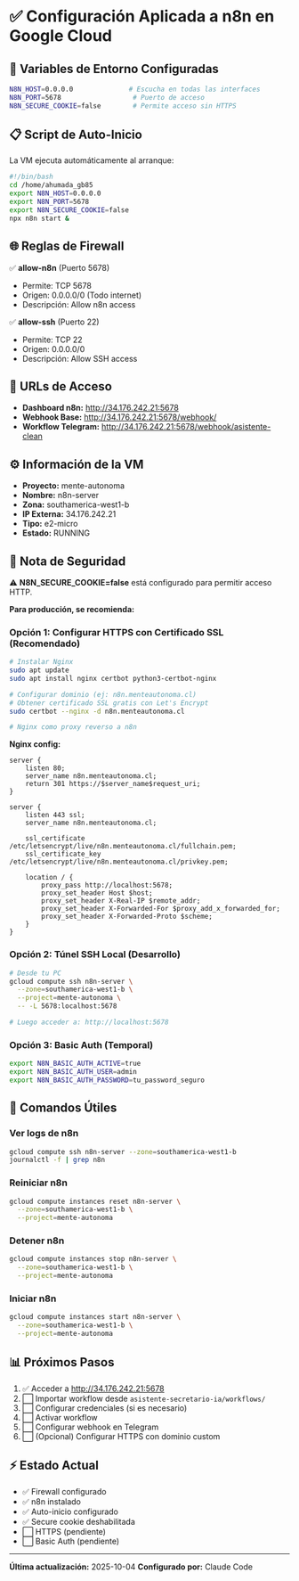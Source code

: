 # ✅ Configuración Aplicada a n8n en Google Cloud

## 🔧 Variables de Entorno Configuradas

```bash
N8N_HOST=0.0.0.0              # Escucha en todas las interfaces
N8N_PORT=5678                  # Puerto de acceso
N8N_SECURE_COOKIE=false        # Permite acceso sin HTTPS
```

## 📋 Script de Auto-Inicio

La VM ejecuta automáticamente al arranque:

```bash
#!/bin/bash
cd /home/ahumada_gb85
export N8N_HOST=0.0.0.0
export N8N_PORT=5678
export N8N_SECURE_COOKIE=false
npx n8n start &
```

## 🌐 Reglas de Firewall

✅ **allow-n8n** (Puerto 5678)
- Permite: TCP 5678
- Origen: 0.0.0.0/0 (Todo internet)
- Descripción: Allow n8n access

✅ **allow-ssh** (Puerto 22)
- Permite: TCP 22
- Origen: 0.0.0.0/0
- Descripción: Allow SSH access

## 🔗 URLs de Acceso

- **Dashboard n8n:** http://34.176.242.21:5678
- **Webhook Base:** http://34.176.242.21:5678/webhook/
- **Workflow Telegram:** http://34.176.242.21:5678/webhook/asistente-clean

## ⚙️ Información de la VM

- **Proyecto:** mente-autonoma
- **Nombre:** n8n-server
- **Zona:** southamerica-west1-b
- **IP Externa:** 34.176.242.21
- **Tipo:** e2-micro
- **Estado:** RUNNING

## 🚨 Nota de Seguridad

⚠️ **N8N_SECURE_COOKIE=false** está configurado para permitir acceso HTTP.

**Para producción, se recomienda:**

### Opción 1: Configurar HTTPS con Certificado SSL (Recomendado)

```bash
# Instalar Nginx
sudo apt update
sudo apt install nginx certbot python3-certbot-nginx

# Configurar dominio (ej: n8n.menteautonoma.cl)
# Obtener certificado SSL gratis con Let's Encrypt
sudo certbot --nginx -d n8n.menteautonoma.cl

# Nginx como proxy reverso a n8n
```

**Nginx config:**
```nginx
server {
    listen 80;
    server_name n8n.menteautonoma.cl;
    return 301 https://$server_name$request_uri;
}

server {
    listen 443 ssl;
    server_name n8n.menteautonoma.cl;

    ssl_certificate /etc/letsencrypt/live/n8n.menteautonoma.cl/fullchain.pem;
    ssl_certificate_key /etc/letsencrypt/live/n8n.menteautonoma.cl/privkey.pem;

    location / {
        proxy_pass http://localhost:5678;
        proxy_set_header Host $host;
        proxy_set_header X-Real-IP $remote_addr;
        proxy_set_header X-Forwarded-For $proxy_add_x_forwarded_for;
        proxy_set_header X-Forwarded-Proto $scheme;
    }
}
```

### Opción 2: Túnel SSH Local (Desarrollo)

```bash
# Desde tu PC
gcloud compute ssh n8n-server \
  --zone=southamerica-west1-b \
  --project=mente-autonoma \
  -- -L 5678:localhost:5678

# Luego acceder a: http://localhost:5678
```

### Opción 3: Basic Auth (Temporal)

```bash
export N8N_BASIC_AUTH_ACTIVE=true
export N8N_BASIC_AUTH_USER=admin
export N8N_BASIC_AUTH_PASSWORD=tu_password_seguro
```

## 🔄 Comandos Útiles

### Ver logs de n8n
```bash
gcloud compute ssh n8n-server --zone=southamerica-west1-b
journalctl -f | grep n8n
```

### Reiniciar n8n
```bash
gcloud compute instances reset n8n-server \
  --zone=southamerica-west1-b \
  --project=mente-autonoma
```

### Detener n8n
```bash
gcloud compute instances stop n8n-server \
  --zone=southamerica-west1-b \
  --project=mente-autonoma
```

### Iniciar n8n
```bash
gcloud compute instances start n8n-server \
  --zone=southamerica-west1-b \
  --project=mente-autonoma
```

## 📊 Próximos Pasos

1. ✅ Acceder a http://34.176.242.21:5678
2. ⬜ Importar workflow desde `asistente-secretario-ia/workflows/`
3. ⬜ Configurar credenciales (si es necesario)
4. ⬜ Activar workflow
5. ⬜ Configurar webhook en Telegram
6. ⬜ (Opcional) Configurar HTTPS con dominio custom

## ⚡ Estado Actual

- ✅ Firewall configurado
- ✅ n8n instalado
- ✅ Auto-inicio configurado
- ✅ Secure cookie deshabilitada
- ⬜ HTTPS (pendiente)
- ⬜ Basic Auth (pendiente)

---

**Última actualización:** 2025-10-04
**Configurado por:** Claude Code
